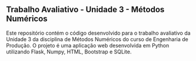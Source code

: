 ## Trabalho Avaliativo - Unidade 3 - Métodos Numéricos

Este repositório contém o código desenvolvido para o trabalho avaliativo da Unidade 3 da disciplina de Métodos Numéricos do curso de Engenharia de Produção. O projeto é uma aplicação web desenvolvida em Python utilizando Flask, Numpy, HTML, Bootstrap e SQLite.
